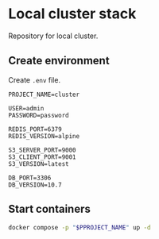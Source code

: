 # Local cluster stack

Repository for local cluster.

## Create environment

Create `.env` file.

```
PROJECT_NAME=cluster

USER=admin
PASSWORD=password

REDIS_PORT=6379
REDIS_VERSION=alpine

S3_SERVER_PORT=9000
S3_CLIENT_PORT=9001
S3_VERSION=latest

DB_PORT=3306
DB_VERSION=10.7
```

## Start containers

```bash
docker compose -p "$PPROJECT_NAME" up -d
```
